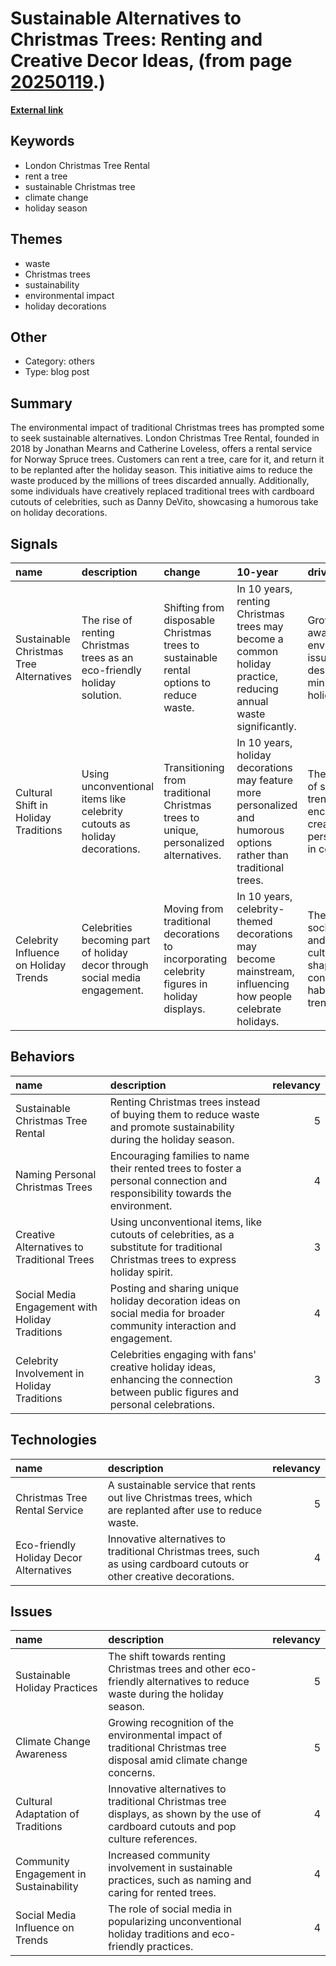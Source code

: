 # __Sustainable Alternatives to Christmas Trees: Renting and Creative Decor Ideas__, (from page [20250119](https://kghosh.substack.com/p/20250119).)

__[External link](https://scoop.upworthy.com/company-helps-rent-the-same-christmas-tree-till-it-retires-and-planted-in-a-forest-for-good)__



## Keywords

* London Christmas Tree Rental
* rent a tree
* sustainable Christmas tree
* climate change
* holiday season

## Themes

* waste
* Christmas trees
* sustainability
* environmental impact
* holiday decorations

## Other

* Category: others
* Type: blog post

## Summary

The environmental impact of traditional Christmas trees has prompted some to seek sustainable alternatives. London Christmas Tree Rental, founded in 2018 by Jonathan Mearns and Catherine Loveless, offers a rental service for Norway Spruce trees. Customers can rent a tree, care for it, and return it to be replanted after the holiday season. This initiative aims to reduce the waste produced by the millions of trees discarded annually. Additionally, some individuals have creatively replaced traditional trees with cardboard cutouts of celebrities, such as Danny DeVito, showcasing a humorous take on holiday decorations.

## Signals

| name                                    | description                                                                 | change                                                                                      | 10-year                                                                                                            | driving-force                                                                                    |   relevancy |
|:----------------------------------------|:----------------------------------------------------------------------------|:--------------------------------------------------------------------------------------------|:-------------------------------------------------------------------------------------------------------------------|:-------------------------------------------------------------------------------------------------|------------:|
| Sustainable Christmas Tree Alternatives | The rise of renting Christmas trees as an eco-friendly holiday solution.    | Shifting from disposable Christmas trees to sustainable rental options to reduce waste.     | In 10 years, renting Christmas trees may become a common holiday practice, reducing annual waste significantly.    | Growing awareness of environmental issues and the desire to minimize holiday waste.              |           5 |
| Cultural Shift in Holiday Traditions    | Using unconventional items like celebrity cutouts as holiday decorations.   | Transitioning from traditional Christmas trees to unique, personalized alternatives.        | In 10 years, holiday decorations may feature more personalized and humorous options rather than traditional trees. | The influence of social media trends encouraging creativity and personalization in celebrations. |           4 |
| Celebrity Influence on Holiday Trends   | Celebrities becoming part of holiday decor through social media engagement. | Moving from traditional decorations to incorporating celebrity figures in holiday displays. | In 10 years, celebrity-themed decorations may become mainstream, influencing how people celebrate holidays.        | The power of social media and celebrity culture in shaping consumer habits and trends.           |           4 |

## Behaviors

| name                                            | description                                                                                                                         |   relevancy |
|:------------------------------------------------|:------------------------------------------------------------------------------------------------------------------------------------|------------:|
| Sustainable Christmas Tree Rental               | Renting Christmas trees instead of buying them to reduce waste and promote sustainability during the holiday season.                |           5 |
| Naming Personal Christmas Trees                 | Encouraging families to name their rented trees to foster a personal connection and responsibility towards the environment.         |           4 |
| Creative Alternatives to Traditional Trees      | Using unconventional items, like cutouts of celebrities, as a substitute for traditional Christmas trees to express holiday spirit. |           3 |
| Social Media Engagement with Holiday Traditions | Posting and sharing unique holiday decoration ideas on social media for broader community interaction and engagement.               |           4 |
| Celebrity Involvement in Holiday Traditions     | Celebrities engaging with fans' creative holiday ideas, enhancing the connection between public figures and personal celebrations.  |           3 |

## Technologies

| name                                    | description                                                                                                            |   relevancy |
|:----------------------------------------|:-----------------------------------------------------------------------------------------------------------------------|------------:|
| Christmas Tree Rental Service           | A sustainable service that rents out live Christmas trees, which are replanted after use to reduce waste.              |           5 |
| Eco-friendly Holiday Decor Alternatives | Innovative alternatives to traditional Christmas trees, such as using cardboard cutouts or other creative decorations. |           4 |

## Issues

| name                                   | description                                                                                                                          |   relevancy |
|:---------------------------------------|:-------------------------------------------------------------------------------------------------------------------------------------|------------:|
| Sustainable Holiday Practices          | The shift towards renting Christmas trees and other eco-friendly alternatives to reduce waste during the holiday season.             |           5 |
| Climate Change Awareness               | Growing recognition of the environmental impact of traditional Christmas tree disposal amid climate change concerns.                 |           5 |
| Cultural Adaptation of Traditions      | Innovative alternatives to traditional Christmas tree displays, as shown by the use of cardboard cutouts and pop culture references. |           4 |
| Community Engagement in Sustainability | Increased community involvement in sustainable practices, such as naming and caring for rented trees.                                |           4 |
| Social Media Influence on Trends       | The role of social media in popularizing unconventional holiday traditions and eco-friendly practices.                               |           4 |
